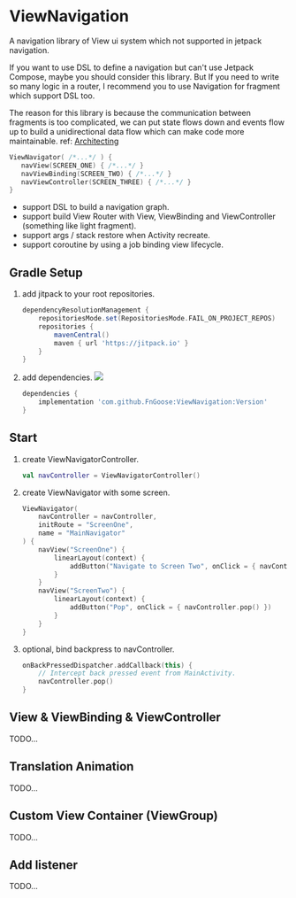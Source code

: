 # ViewNavigation

A navigation library of View ui system which not supported in jetpack navigation.

If you want to use DSL to define a navigation but can't use Jetpack Compose, maybe you should consider this library. But If you need to write so many logic in a router, I recommend you to use Navigation for fragment which support DSL too.

The reason for this library is because the communication between fragments is too complicated, we can put state flows down and events flow up to build a unidirectional data flow which can make code more maintainable. ref: [Architecting](https://developer.android.com/develop/ui/compose/architecture)

```Kotlin
ViewNavigator( /*...*/ ) {
   navView(SCREEN_ONE) { /*...*/ }
   navViewBinding(SCREEN_TWO) { /*...*/ }
   navViewController(SCREEN_THREE) { /*...*/ }
}
```

- support DSL to build a navigation graph.
- support build View Router with View, ViewBinding and ViewController (something like light fragment).
- support args / stack restore when Activity recreate.
- support coroutine by using a job binding view lifecycle.

## Gradle Setup

1. add jitpack to your root repositories.

   ```groovy
   dependencyResolutionManagement {
       repositoriesMode.set(RepositoriesMode.FAIL_ON_PROJECT_REPOS)
       repositories {
           mavenCentral()
           maven { url 'https://jitpack.io' }
       }
   }
   ```

2. add dependencies. [![](https://jitpack.io/v/FnGoose/ViewNavigation.svg)](https://jitpack.io/#FnGoose/ViewNavigation)
   
   ```groovy
   dependencies {
       implementation 'com.github.FnGoose:ViewNavigation:Version'
   }
   ```

## Start

1. create ViewNavigatorController.
   ```Kotlin
   val navController = ViewNavigatorController()
   ```
2. create ViewNavigator with some screen.
   ```Kotlin
   ViewNavigator(
       navController = navController,
       initRoute = "ScreenOne",
       name = "MainNavigator"
   ) {
       navView("ScreenOne") {
           linearLayout(context) {
               addButton("Navigate to Screen Two", onClick = { navController.navigateTo("ScreenTwo") })
           }
       }
       navView("ScreenTwo") {
           linearLayout(context) {
               addButton("Pop", onClick = { navController.pop() })
           }
       }
   }
   ```
3. optional, bind backpress to navController.
   ```Kotlin
   onBackPressedDispatcher.addCallback(this) {
       // Intercept back pressed event from MainActivity.
       navController.pop()
   }
   ```
## View & ViewBinding & ViewController

TODO...

## Translation Animation

TODO...

## Custom View Container (ViewGroup)

TODO...

## Add listener

TODO...
